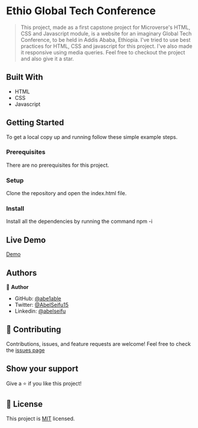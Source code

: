 
# Ethio Global Tech Conference 

> This project, made as a first capstone project for Microverse's HTML, CSS and Javascript module, is a website for an imaginary Global Tech Conference, to be held in Addis Ababa, Ethiopia. I've tried to use best practices for HTML, CSS and 
javascript for this project. I've also made it responsive using media queries. Feel free to checkout the project and also give it a star.


## Built With

- HTML
- CSS
- Javascript

## Getting Started


To get a local copy up and running follow these simple example steps.

### Prerequisites

There are no prerequisites for this project.

### Setup

Clone the repository and open the index.html file.

### Install

Install all the dependencies by running the command npm -i

## Live Demo 

[Demo](https://abe1able.github.io/Personal-Portfolio/)

## Authors


👤 **Author**


- GitHub: [@abe1able](https://github.com/abe1able)
- Twitter: [@AbelSeifu15](https://twitter.com/AbelSeifu15)
- Linkedin: [@abelseifu](https://www.linkedin.com/in/abel-seifu-184543233/)



## 🤝 Contributing

Contributions, issues, and feature requests are welcome!
Feel free to check the [issues page](https://github.com/Abe1able/Ethio-Tech-Conference/issues)


## Show your support

Give a ⭐️ if you like this project!


## 📝 License

This project is [MIT](./LICENSE) licensed.
